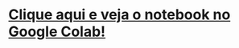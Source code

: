 # [Clique aqui e veja o notebook no Google Colab!](https://colab.research.google.com/drive/1fLIn7KEfFSx7ZzYQslDFsVe-3rqNj6Sd?usp=sharing)
